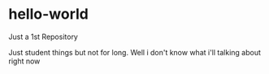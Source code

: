 # hello-world

Just a 1st Repository

Just student things but not for long.
Well i don't know what i'll talking about right now
